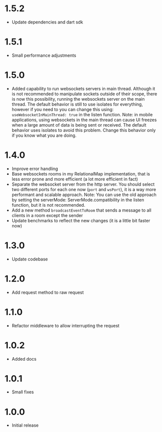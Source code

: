 # 1.5.2

- Update dependencies and dart sdk

# 1.5.1

- Small performance adjustments

# 1.5.0

- Added capability to run websockets servers in main thread. Although it is not recommended to manipulate sockets outside of their scope, there is now this possibility, running the websockets server on the main thread. The default behavior is still to use isolates for everything, however if you need to you can change this using: `useWebsocketInMainThread: true` in the listen function. Note: in mobile applications, using websockets in the main thread can cause UI freezes when a large amount of data is being sent or received. The default behavior uses isolates to avoid this problem. Change this behavior only if you know what you are doing.

# 1.4.0

- Improve error handling
- Base websockets rooms in my RelationalMap implementation, that is less error prone and more efficient (a lot more efficient in fact)
- Separate the websocket server from the http server. You should select two different ports for each one now (`port` and `wsPort`), it is a way more performant and scalable approach. Note: You can use the old approach by setting the serverMode: ServerMode.compatibility in the listen function, but it is not recommended.
- Add a new method `broadcastEventToRoom` that sends a message to all clients in a room except the sender
- Update benchmarks to reflect the new changes (it is a little bit faster now)

# 1.3.0

- Update codebase

# 1.2.0

- Add request method to raw request

# 1.1.0

- Refactor middleware to allow interrupting the request

# 1.0.2

- Added docs

# 1.0.1

- Small fixes

# 1.0.0

- Initial release
